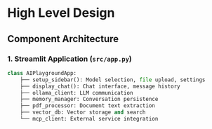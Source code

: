 # High Level Design

## Component Architecture

### 1. Streamlit Application (`src/app.py`)
```python
class AIPlaygroundApp:
    ├── setup_sidebar(): Model selection, file upload, settings
    ├── display_chat(): Chat interface, message history
    ├── ollama_client: LLM communication
    ├── memory_manager: Conversation persistence
    ├── pdf_processor: Document text extraction
    ├── vector_db: Vector storage and search
    └── mcp_client: External service integration